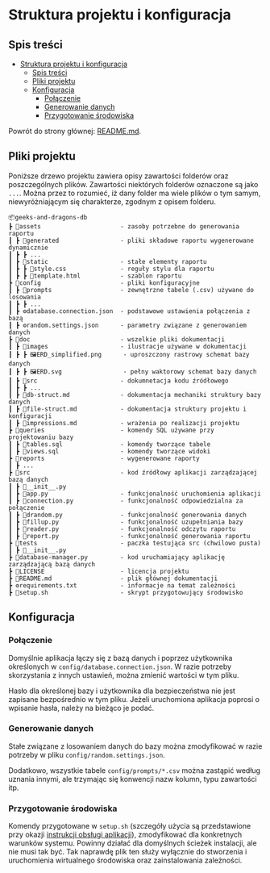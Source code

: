 # Struktura projektu i konfiguracja

## Spis treści

<a id="spis-tresci"></a>

- [Struktura projektu i konfiguracja](#struktura-projektu-i-konfiguracja)
  - [Spis treści](#spis-treści)
  - [Pliki projektu](#pliki-projektu)
  - [Konfiguracja](#konfiguracja)
    - [Połączenie](#połączenie)
    - [Generowanie danych](#generowanie-danych)
    - [Przygotowanie środowiska](#przygotowanie-środowiska)
  
Powrót do strony głównej: [README.md](../README.md).

## Pliki projektu

Poniższe drzewo projektu zawiera opisy zawartości folderów oraz poszczególnych plików. Zawartości niektórych folderów oznaczone są jako `...`. Można przez to rozumieć, iż dany folder ma wiele plików o tym samym, niewyróżniającym się charakterze, zgodnym z opisem folderu.

```
📦geeks-and-dragons-db
┣ 📂assets                      - zasoby potrzebne do generowania raportu
┃ ┣ 📂generated                 - pliki składowe raportu wygenerowane dynamicznie
┃ ┣ ┣ ...
┃ ┣ 📂static                    - stałe elementy raportu
┃ ┣ ┣ 📜style.css               - reguły stylu dla raportu
┃ ┣ ┣ 📜template.html           - szablon raportu
┣ 📂config                      - pliki konfiguracyjne
┃ ┣ 📂prompts                   - zewnętrzne tabele (.csv) używane do losowania
┃ ┣ ┣ ...
┃ ┣ ⚙️database.connection.json  - podstawowe ustawienia połączenia z bazą
┃ ┣ ⚙️random.settings.json      - parametry związane z generowaniem danych
┣ 📂doc                         - wszelkie pliki dokumentacji
┃ ┣ 📂images                    - ilustracje używane w dokumentacji
┃ ┣ ┣ 🖼️ERD_simplified.png      - uproszczony rastrowy schemat bazy danych
┃ ┣ ┣ 🖼️ERD.svg                 - pełny waktorowy schemat bazy danych                
┃ ┣ 📂src                       - dokumnetacja kodu źródłowego
┃ ┣ ┣ ...
┃ ┣ 📄db-struct.md              - dokumentacja mechaniki struktury bazy danych
┃ ┣ 📄file-struct.md            - dokumentacja struktury projektu i konfiguracji
┃ ┣ 📄impressions.md            - wrażenia po realizacji projektu
┣ 📂queries                     - komendy SQL używane przy projektowaniu bazy
┃ ┣ 📜tables.sql                - komendy tworzące tabele
┃ ┣ 📜views.sql                 - komendy tworzące widoki
┣ 📂reports                     - wygenerowane raporty
┃ ┣ ...
┣ 📂src                         - kod źródłowy aplikacji zarządzającej bazą danych
┃ ┣ 📜__init__.py
┃ ┣ 📜app.py                    - funkcjonalność uruchomienia aplikacji
┃ ┣ 📜connection.py             - funkcjonalność odpowiedzialna za połączenie
┃ ┣ 📜drandom.py                - funkcjonalność generowania danych
┃ ┣ 📜fillup.py                 - funkcjonalność uzupełniania bazy
┃ ┣ 📜reader.py                 - funkcjonalność odczytu raportu
┃ ┣ 📜report.py                 - funkcjonalność generowania raportu
┣ 📂tests                       - paczka testująca src (chwilowo pusta)
┃ ┣ 📜__init__.py               
┣ 📜database-manager.py         - kod uruchamiający aplikację zarządzającą bazą danych
┣ 📄LICENSE                     - licencja projektu
┣ 📄README.md                   - plik głównej dokumentacji
┣ ⚙️requirements.txt            - informacje na temat zależności
┣ 📜setup.sh                    - skrypt przygotowujący środowisko
```

## Konfiguracja

### Połączenie

<a id="polaczenie"></a>

Domyślnie aplikacja łączy się z bazą danych i poprzez użytkownika określonych w `config/database.connection.json`. W razie potrzeby skorzystania z innych ustawień, można zmienić wartości w tym pliku.

Hasło dla określonej bazy i użytkownika dla bezpieczeństwa nie jest zapisane bezpośrednio w tym pliku. Jeżeli uruchomiona aplikacja poprosi o wpisanie hasła, należy na bieżąco je podać.

### Generowanie danych

Stałe związane z losowaniem danych do bazy można zmodyfikować w razie potrzeby w pliku `config/random.settings.json`.

Dodatkowo, wszystkie tabele `config/prompts/*.csv` można zastąpić według uznania innymi, ale trzymając się konwencji nazw kolumn, typu zawartości itp.

### Przygotowanie środowiska

<a id="przygotowanie-srodowiska"></a>

Komendy przygotowane w `setup.sh` (szczegóły użycia są przedstawione przy okazji [instrukcji obsługi aplikacji](../README.md#sposób-użycia)), zmodyfikować dla konkretnych warunków systemu. Powinny działać dla domyślnych ścieżek instalacji, ale nie musi tak być. Tak naprawdę plik ten służy wyłącznie do stworzenia i uruchomienia wirtualnego środowiska oraz zainstalowania zależności.
